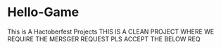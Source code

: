 # Hello-Game
This is A Hactoberfest Projects
THIS IS A CLEAN PROJECT WHERE WE REQUIRE THE MERSGER REQUEST PLS ACCEPT THE BELOW REQ
